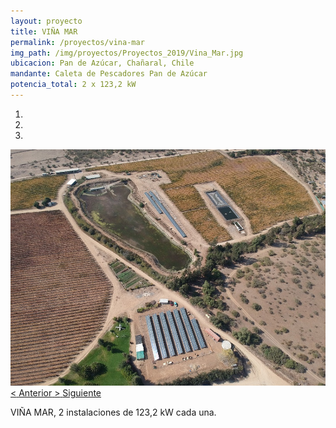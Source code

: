```yaml
---
layout: proyecto
title: VIÑA MAR
permalink: /proyectos/vina-mar
img_path: /img/proyectos/Proyectos_2019/Vina_Mar.jpg
ubicacion: Pan de Azúcar, Chañaral, Chile
mandante: Caleta de Pescadores Pan de Azúcar
potencia_total: 2 x 123,2 kW
---
```


<div id="myCarousel" class="carousel slide" data-ride="carousel">
  <!-- Indicators -->
  <ol class="carousel-indicators">
    <li data-target="#myCarousel" data-slide-to="0" class="active"></li>
    <li data-target="#myCarousel" data-slide-to="1"></li>
    <li data-target="#myCarousel" data-slide-to="2"></li>
  </ol>

  <!-- Imagenes de Los Proyectos -->
  <div class="carousel-inner">
    <div class="item active">
      <img src="/img/proyectos/Proyectos_2019/Vina_Mar.jpg">
    </div>
  </div>

  <!-- Left and right controls -->
  <a class="left carousel-control" href="#myCarousel" data-slide="prev">
    <span class="glyphicon glyphicon-chevron-left"><</span>
    <span class="sr-only">Anterior</span>
  </a>
  <a class="right carousel-control" href="#myCarousel" data-slide="next">
    <span class="glyphicon glyphicon-chevron-right">></span>
    <span class="sr-only">Siguiente</span>
  </a>
</div>

VIÑA MAR, 2 instalaciones de 123,2 kW cada una.

